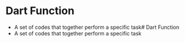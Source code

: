 # Dart Function
 - A set of codes that together perform a specific task# Dart Function
 - A set of codes that together perform a specific task
